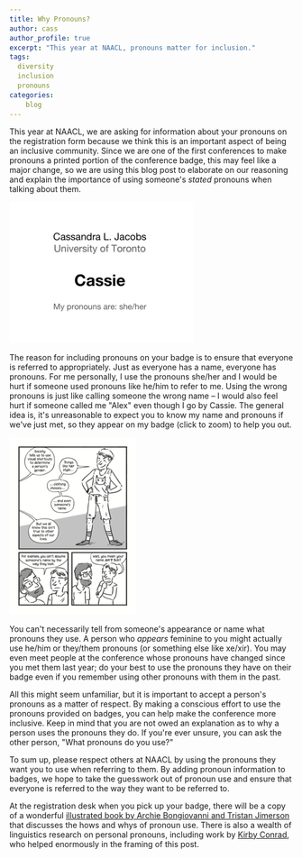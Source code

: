 ```yaml
---
title: Why Pronouns?
author: cass
author_profile: true
excerpt: "This year at NAACL, pronouns matter for inclusion."
tags:
  diversity
  inclusion
  pronouns
categories:
    blog
---
```

This year at NAACL, we are asking for information about your pronouns on
the registration form because we think this is an important aspect of
being an inclusive community. Since we are one of the first conferences
to make pronouns a printed portion of the conference badge, this may
feel like a major change, so we are using this blog post to elaborate on
our reasoning and explain the importance of using someone's *stated*
pronouns when talking about them.

<a href="/assets/images/pronoun-blog/badge.png"><img class="align-right" alt="example badge with pronouns" title="click to zoom" src="/assets/images/pronoun-blog/badge-thumbnail.png"/></a>

The reason for including pronouns on your badge is to ensure that
everyone is referred to appropriately. Just as everyone has a name,
everyone has pronouns. For me personally, I use the pronouns she/her and
I would be hurt if someone used pronouns like he/him to refer to me.
Using the wrong pronouns is just like calling someone the wrong name –
I would also feel hurt if someone called me "Alex" even though I go by
Cassie. The general idea is, it's unreasonable to expect you to know my
name and pronouns if we've just met, so they appear on my badge (click to zoom) to help you out.

<a href="/assets/images/pronoun-blog/comicpage.png"><img class="align-left" alt="comic page illustrating pronouns" title="click to zoom" src="/assets/images/pronoun-blog/comicpage-thumbnail.png"/></a>

You can't necessarily tell from someone's appearance or name what
pronouns they use. A person who *appears* feminine to you might actually
use he/him or they/them pronouns (or something else like xe/xir). You
may even meet people at the conference whose pronouns have changed since
you met them last year; do your best to use the pronouns they have on
their badge even if you remember using other pronouns with them in the
past.

All this might seem unfamiliar, but it is important to accept a person's
pronouns as a matter of respect. By making a conscious effort to use the
pronouns provided on badges, you can help make the conference more
inclusive. Keep in mind that you are not owed an explanation as to why a
person uses the pronouns they do. If you're ever unsure, you can ask the
other person, "What pronouns do you use?"

To sum up, please respect others at NAACL by using the pronouns they
want you to use when referring to them. By adding pronoun information to
badges, we hope to take the guesswork out of pronoun use and ensure that
everyone is referred to the way they want to be referred to.

At the registration desk when you pick up your badge, there will be a
copy of a wonderful [illustrated book by Archie Bongiovanni and Tristan
Jimerson](https://onipress.com/products/a-quick-easy-guide-to-they-them-pronouns)
that discusses the hows and whys of pronoun use. There is also a wealth
of linguistics research on personal pronouns, including work by [Kirby
Conrad](http://genderfogblog.com/2018/09/03/who-is-they/),
who helped enormously in the framing of this post.

